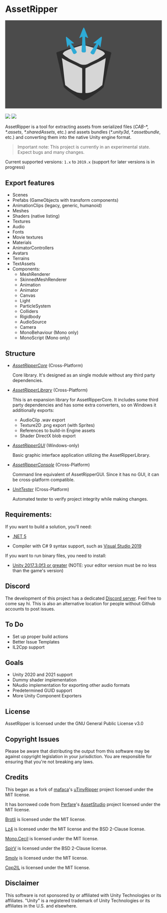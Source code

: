 # AssetRipper

![](Images/AssetRipperLogoBackground.png)

![](https://img.shields.io/github/downloads/ds5678/AssetRipper/total.svg) ![](https://img.shields.io/github/downloads/ds5678/AssetRipper/latest/total.svg)

AssetRipper is a tool for extracting assets from serialized files (*CAB-*\*, *\*.assets*, *\*.sharedAssets*, etc.) and assets bundles (*\*.unity3d*, *\*.assetbundle*, etc.) and converting them into the native Unity engine format.

> Important note: This project is currently in an experimental state. Expect bugs and many changes.

Current supported versions: `1.x` to `2019.x` (support for later versions is in progress)

## Export features
* Scenes
* Prefabs (GameObjects with transform components)
* AnimationClips (legacy, generic, humanoid)
* Meshes
* Shaders (native listing)
* Textures
* Audio
* Fonts
* Movie textures
* Materials
* AnimatorControllers
* Avatars
* Terrains
* TextAssets
* Components:
  * MeshRenderer
  * SkinnedMeshRenderer
  * Animation
  * Animator
  * Canvas
  * Light
  * ParticleSystem
  * Colliders
  * Rigidbody
  * AudioSource
  * Camera
  * MonoBehaviour (Mono only)
  * MonoScript (Mono only)

## Structure

* [*AssetRipperCore*](AssetRipperCore/README.md) (Cross-Platform)

   Core library. It's designed as an single module without any third party dependencies.
   
* [*AssetRipperLibrary*](AssetRipperLibrary/README.md) (Cross-Platform)

   This is an expansion library for AssetRipperCore. It includes some third party dependencies and has some extra converters, so on Windows it additionally exports:
   * AudioClip .wav export
   * Texture2D .png export (with Sprites)
   * References to build-in Engine assets
   * Shader DirectX blob export

* [*AssetRipperGUI*](AssetRipperGUI/README.md) (Windows-only)

   Basic graphic interface application utilizing the AssetRipperLibrary.
   
* [*AssetRipperConsole*](AssetRipperConsole/README.md) (Cross-Platform)

   Command line equivalent of AssetRipperGUI. Since it has no GUI, it can be cross-platform compatible.
   
* [*UnitTester*](UnitTester/README.md) (Cross-Platform)

   Automated tester to verify project integrity while making changes.


## Requirements:

If you want to build a solution, you'll need:

 * [.NET 5](https://dotnet.microsoft.com/download/dotnet/5.0)

 * Compiler with C# 9 syntax support, such as [Visual Studio 2019](https://visualstudio.microsoft.com/downloads/)


If you want to run binary files, you need to install:

 * [Unity 2017.3.0f3 or greater](https://unity3d.com/get-unity/download/archive) (NOTE: your editor version must be no less than the game's version)
 

## Discord

The development of this project has a dedicated [Discord server](https://discord.gg/XqXa53W2Yh). Feel free to come say hi. This is also an alternative location for people without Github accounts to post issues.


## To Do
 * Set up proper build actions
 * Better Issue Templates
 * IL2Cpp support


## Goals
 * Unity 2020 and 2021 support
 * Dummy shader implementation
 * NAudio implementation for exporting other audio formats
 * Predetermined GUID support
 * More Unity Component Exporters


## License

AssetRipper is licensed under the GNU General Public License v3.0


## Copyright Issues

Please be aware that distributing the output from this software may be against copyright legislation in your jurisdiction. You are responsible for ensuring that you're not breaking any laws.


## Credits

This began as a fork of [mafaca](https://github.com/mafaca)'s [uTinyRipper](https://github.com/mafaca/UtinyRipper) project licensed under the MIT license.

It has borrowed code from [Perfare](https://github.com/Perfare)'s [AssetStudio](https://github.com/Perfare/AssetStudio) project licensed under the MIT license.

[Brotli](https://github.com/google/brotli) is licensed under the MIT license.

[Lz4](https://github.com/lz4/lz4) is licensed under the MIT license and the BSD 2-Clause license.

[Mono.Cecil](https://github.com/jbevain/cecil) is licensed under the MIT license.

[SpirV](https://github.com/Anteru/csspv) is licensed under the BSD 2-Clause license.

[Smolv](https://github.com/aras-p/smol-v) is licensed under the MIT license.

[Cpp2IL](https://github.com/SamboyCoding/Cpp2IL) is licensed under the MIT license.


## Disclaimer

This software is not sponsored by or affiliated with Unity Technologies or its affiliates. "Unity" is a registered trademark of Unity Technologies or its affiliates in the U.S. and elsewhere.